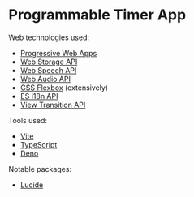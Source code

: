 # Programmable Timer App

Web technologies used:

- [Progressive Web Apps](https://developer.mozilla.org/en-US/docs/Web/Progressive_web_apps)
- [Web Storage API](https://developer.mozilla.org/en-US/docs/Web/API/Web_Storage_API)
- [Web Speech API](https://developer.mozilla.org/en-US/docs/Web/API/Web_Speech_API)
- [Web Audio API](https://developer.mozilla.org/en-US/docs/Web/API/Web_Audio_API)
- [CSS Flexbox](https://developer.mozilla.org/en-US/docs/Web/CSS/CSS_flexible_box_layout) (extensively)
- [ES i18n API](https://developer.mozilla.org/en-US/docs/Web/JavaScript/Reference/Global_Objects/Intl)
- [View Transition API](https://developer.mozilla.org/en-US/docs/Web/API/View_Transition_API)

Tools used:

- [Vite](https://vite.dev/)
- [TypeScript](https://www.typescriptlang.org/)
- [Deno](https://deno.com/)

Notable packages:

- [Lucide](https://lucide.dev/)
